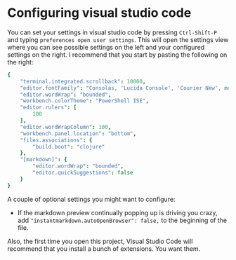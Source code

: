 # Configuring visual studio code

You can set your settings in visual studio code by pressing `Ctrl-Shift-P` and typing `preferences open user settings`.  This will open the settings view where you can see possible settings on the left and your configured settings on the right.  I recommend that you start by pasting the following on the right:

``` cson
{
    "terminal.integrated.scrollback": 10000,
    "editor.fontFamily": "Consolas, 'Lucida Console', 'Courier New', monospace",
    "editor.wordWrap": "bounded",
    "workbench.colorTheme": "PowerShell ISE",
    "editor.rulers": [
        100
    ],
    "editor.wordWrapColumn": 100,
    "workbench.panel.location": "bottom",
    "files.associations": {
        "build.boot": "clojure"
    },
    "[markdown]": {
        "editor.wordWrap": "bounded",
        "editor.quickSuggestions": false
    }
}
```

A couple of optional settings you might want to configure:

* If the markdown preview continually popping up is driving you crazy, add `"instantmarkdown.autoOpenBrowser": false,` to the beginning of the file.

Also, the first time you open this project, Visual Studio Code will recommend that you install a bunch of extensions.  You want them.